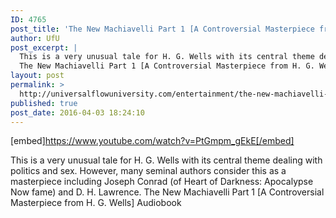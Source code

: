 ```yaml
---
ID: 4765
post_title: 'The New Machiavelli Part 1 [A Controversial Masterpiece from H. G. Wells] Audiobook'
author: UfU
post_excerpt: |
  This is a very unusual tale for H. G. Wells with its central theme dealing with politics and sex. However, many seminal authors consider this as a masterpiece including Joseph Conrad (of Heart of Darkness: Apocalypse Now fame) and D. H. Lawrence.
  The New Machiavelli Part 1 [A Controversial Masterpiece from H. G. Wells] Audiobook
layout: post
permalink: >
  http://universalflowuniversity.com/entertainment/the-new-machiavelli-part-1-a-controversial-masterpiece-from-h-g-wells-audiobook/
published: true
post_date: 2016-04-03 18:24:10
---
```

[embed]https://www.youtube.com/watch?v=PtGmpm_gEkE[/embed]<br>
<p>This is a very unusual tale for H. G. Wells with its central theme dealing with politics and sex. However, many seminal authors consider this as a masterpiece including Joseph Conrad (of Heart of Darkness: Apocalypse Now fame) and D. H. Lawrence. 
The New Machiavelli Part 1 [A Controversial Masterpiece from H. G. Wells] Audiobook</p>